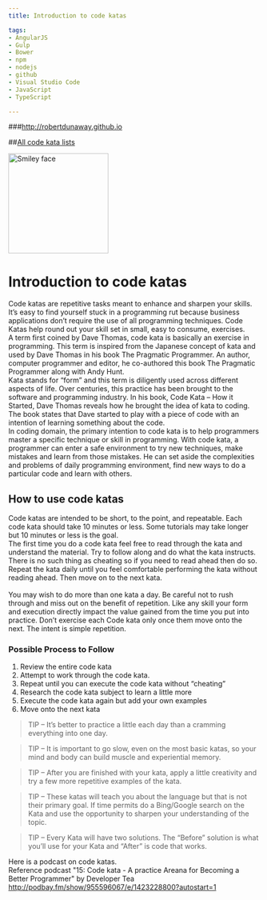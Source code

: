 ```yaml
---
title: Introduction to code katas

tags: 
- AngularJS
- Gulp
- Bower
- npm
- nodejs
- github
- Visual Studio Code
- JavaScript
- TypeScript

---
```


###http://robertdunaway.github.io

##[All code kata lists](http://mycodekatas.github.io/)

 <img src="https://raw.githubusercontent.com/robertdunaway/katas-typescript/master/katas-TS-logo.png" alt="Smiley face" height="200" width="200"> 

# Introduction to code katas
Code katas are repetitive tasks meant to enhance and sharpen your skills.
It’s easy to find yourself stuck in a programming rut because business applications don’t require the use of all programming techniques.  Code Katas help round out your skill set in small, easy to consume, exercises.
<br />
A term first coined by Dave Thomas, code kata is basically an exercise in programming. This term is inspired from the Japanese concept of kata and used by Dave Thomas in his book The Pragmatic Programmer.  An author, computer programmer and editor, he co-authored this book The Pragmatic Programmer along with Andy Hunt.
<br />
Kata stands for “form” and this term is diligently used across different aspects of life.  Over centuries, this practice has been brought to the software and programming industry. In his book, Code Kata – How it Started, Dave Thomas reveals how he brought the idea of kata to coding. The book states that Dave started to play with a piece of code with an intention of learning something about the code.
<br />
In coding domain, the primary intention to code kata is to help programmers master a specific technique or skill in programming. With code kata, a programmer can enter a safe environment to try new techniques, make mistakes and learn from those mistakes. He can set aside the complexities and problems of daily programming environment, find new ways to do a particular code and learn with others.

## How to use code katas
Code katas are intended to be short, to the point, and repeatable.  Each code kata should take 10 minutes or less.  Some tutorials may take longer but 10 minutes or less is the goal.
<br />
The first time you do a code kata feel free to read through the kata and understand the material.  Try to follow along and do what the kata instructs.  There is no such thing as cheating so if you need to read ahead then do so.
<br />
Repeat the kata daily until you feel comfortable performing the kata without reading ahead.  Then move on to the next kata.  
<br />
You may wish to do more than one kata a day.  Be careful not to rush through and miss out on the benefit of repetition.  Like any skill your form and execution directly impact the value gained from the time you put into practice. Don’t exercise each Code kata only once them move onto the next.  The intent is simple repetition.

### Possible Process to Follow

 1. Review the entire code kata
 2. Attempt to work through the code kata.
 3.	Repeat until you can execute the code kata without “cheating”
 4.	Research the code kata subject to learn a little more
 5.	Execute the code kata again but add your own examples
 6.	Move onto the next kata


> TIP – It’s better to practice a little each day than a cramming
> everything into one day.

> TIP – It is important to go slow, even on the most basic katas, so
> your mind and body can build muscle and experiential memory.

> TIP – After you are finished with your kata, apply a little creativity
> and try a few more repetitive examples of the kata.

> TIP – These katas will teach you about the language but that is not
> their primary goal. If time permits do a Bing/Google search on the
> Kata and use the opportunity to sharpen your understanding of the
> topic.

> TIP – Every Kata will have two solutions.  The “Before” solution is
> what you’ll use for your Kata and “After” is code that works.

Here is a podcast on code katas.
<br />
Reference podcast "15: Code kata - A practice Areana for Becoming a Better Programmer" by Developer Tea
http://podbay.fm/show/955596067/e/1423228800?autostart=1

